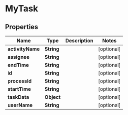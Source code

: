 
# MyTask

## Properties
Name | Type | Description | Notes
------------ | ------------- | ------------- | -------------
**activityName** | **String** |  |  [optional]
**assignee** | **String** |  |  [optional]
**endTime** | **String** |  |  [optional]
**id** | **String** |  |  [optional]
**processId** | **String** |  |  [optional]
**startTime** | **String** |  |  [optional]
**taskData** | **Object** |  |  [optional]
**userName** | **String** |  |  [optional]



